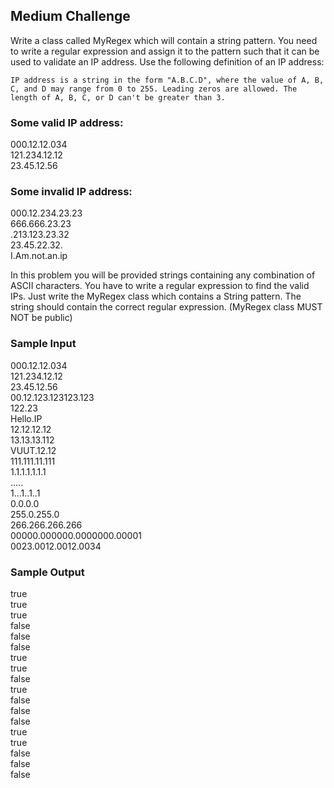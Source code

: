## Medium Challenge

Write a class called MyRegex which will contain a string pattern. You need to write a regular expression and assign it to the pattern such that it can be used to validate an IP address. Use the following definition of an IP address:
```
IP address is a string in the form "A.B.C.D", where the value of A, B, C, and D may range from 0 to 255. Leading zeros are allowed. The length of A, B, C, or D can't be greater than 3.
```
### Some valid IP address:  
000.12.12.034  
121.234.12.12  
23.45.12.56  

### Some invalid IP address:
000.12.234.23.23  
666.666.23.23  
.213.123.23.32  
23.45.22.32.  
I.Am.not.an.ip  

In this problem you will be provided strings containing any combination of ASCII characters. You have to write a regular expression to find the valid IPs.
Just write the MyRegex class which contains a String pattern. The string should contain the correct regular expression.
(MyRegex class MUST NOT be public)

### Sample Input
000.12.12.034  
121.234.12.12  
23.45.12.56  
00.12.123.123123.123  
122.23  
Hello.IP  
12.12.12.12  
13.13.13.112  
VUUT.12.12  
111.111.11.111  
1.1.1.1.1.1.1  
.....  
1...1..1..1  
0.0.0.0  
255.0.255.0  
266.266.266.266  
00000.000000.0000000.00001  
0023.0012.0012.0034  

### Sample Output
true  
true  
true  
false  
false  
false  
true  
true  
false  
true  
false  
false  
false  
true  
true  
false  
false  
false  
